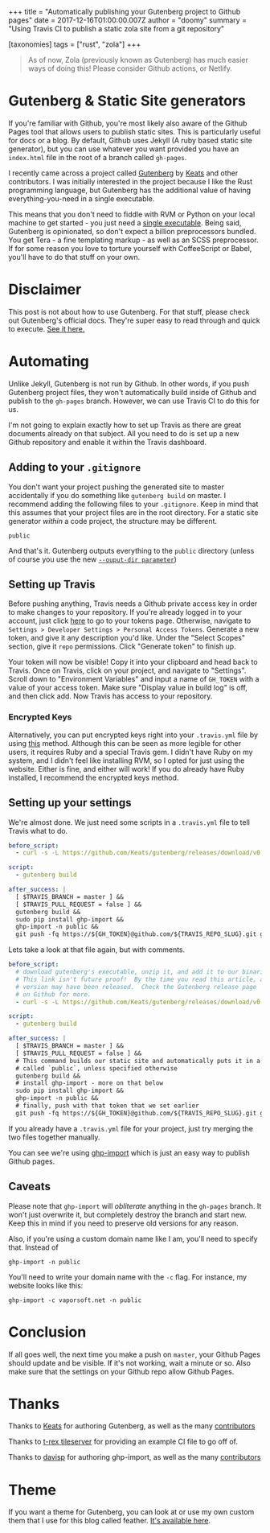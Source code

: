 +++
title = "Automatically publishing your Gutenberg project to Github pages"
date = 2017-12-16T01:00:00.007Z
author = "doomy"
summary = "Using Travis CI to publish a static zola site from a git repository"

[taxonomies]
tags = ["rust", "zola"]
+++

> As of now, Zola (previously known as Gutenberg) has much easier ways of doing this! Please consider Github actions, or Netlify.

# Gutenberg & Static Site generators
If you're familiar with Github, you're most likely also aware of the Github Pages tool that allows users to publish static sites.  This is particularly useful for docs or a blog.  By default, Github uses Jekyll (A ruby based static site generator), but you can use whatever you want provided you have an `index.html` file in the root of a branch called `gh-pages`. 

I recently came across a project called [Gutenberg](https://www.getgutenberg.io/) by [Keats](https://github.com/Keats/gutenberg) and other contributors.  I was initially interested in the project because I like the Rust programming language, but Gutenberg has the additional value of having everything-you-need in a single executable.

This means that you don't need to fiddle with RVM or Python on your local machine to get started - you just need a [single executable](https://www.getgutenberg.io/documentation/getting-started/installation/).  Being said, Gutenberg is opinionated, so don't expect a billion preprocessors bundled.  You get Tera - a fine templating markup - as well as an SCSS preprocessor.  If for some reason you love to torture yourself with CoffeeScript or Babel, you'll have to do that stuff on your own. 

# Disclaimer
This post is not about how to use Gutenberg.  For that stuff, please check out Gutenberg's official docs.  They're super easy to read through and quick to execute.  [See it here.](https://www.getgutenberg.io/)

# Automating
Unlike Jekyll, Gutenberg is not run by Github.  In other words, if you push Gutenberg project files, they won't automatically build inside of Github and publish to the `gh-pages` branch.  However, we can use Travis CI to do this for us.  

I'm not going to explain exactly how to set up Travis as there are great documents already on that subject.  All you need to do is set up a new Github repository and enable it within the Travis dashboard. 

## Adding to your `.gitignore`
You don't want your project pushing the generated site to master accidentally if you do something like `gutenberg build` on master.  I recommend adding the following files to your `.gitignore`.  Keep in mind that this assumes that your project files are in the root directory.  For a static site generator *within* a code project, the structure may be different.

```
public
``` 

And that's it.  Gutenberg outputs everything to the `public` directory (unless of course you use the new [`--ouput-dir parameter`](https://github.com/Keats/gutenberg/pull/191))

## Setting up Travis
Before pushing anything, Travis needs a Github private access key in order to make changes to your repository.  If you're already logged in to your account, just click [here](https://github.com/settings/tokens) to go to your tokens page.  Otherwise, navigate to `Settings > Developer Settings > Personal Access Tokens`.  Generate a new token, and give it any description you'd like.  Under the "Select Scopes" section, give it `repo` permissions.  Click "Generate token" to finish up.

Your token will now be visible!  Copy it into your clipboard and head back to Travis.  Once on Travis, click on your project, and navigate to "Settings".  Scroll down to "Environment Variables" and input a name of `GH_TOKEN` with a value of your access token.  Make sure "Display value in build log" is off, and then click add.  Now Travis has access to your repository.  

### Encrypted Keys
Alternatively, you can put encrypted keys right into your `.travis.yml` file by using [this](https://docs.travis-ci.com/user/environment-variables/#Defining-encrypted-variables-in-.travis.yml) method.  Although this can be seen as more legible for other users, it requires Ruby and a special Travis gem.  I didn't have Ruby on my system, and I didn't feel like installing RVM, so I opted for just using the website.  Either is fine, and either will work!  If you do already have Ruby installed, I recommend the encrypted keys method.

## Setting up your settings
We're almost done.  We just need some scripts in a `.travis.yml` file to tell Travis what to do.

```yaml
before_script:
  - curl -s -L https://github.com/Keats/gutenberg/releases/download/v0.2.2/gutenberg-v0.2.2-x86_64-unknown-linux-gnu.tar.gz | sudo tar xvzf - -C /usr/local/bin

script:
  - gutenberg build

after_success: |
  [ $TRAVIS_BRANCH = master ] &&
  [ $TRAVIS_PULL_REQUEST = false ] &&
  gutenberg build &&
  sudo pip install ghp-import &&
  ghp-import -n public && 
  git push -fq https://${GH_TOKEN}@github.com/${TRAVIS_REPO_SLUG}.git gh-pages
```	

Lets take a look at that file again, but with comments.

```yaml
before_script:
  # download gutenberg's executable, unzip it, and add it to our binaries.  
  # This link isn't future proof!  By the time you read this article, a new
  # version may have been released.  Check the Gutenberg release page
  # on Github for more. 
  - curl -s -L https://github.com/Keats/gutenberg/releases/download/v0.2.2/gutenberg-v0.2.2-x86_64-unknown-linux-gnu.tar.gz | sudo tar xvzf - -C /usr/local/bin

script:
  - gutenberg build

after_success: |
  [ $TRAVIS_BRANCH = master ] &&
  [ $TRAVIS_PULL_REQUEST = false ] &&
  # This command builds our static site and automatically puts it in a directory 
  # called `public`, unless specified otherwise
  gutenberg build &&
  # install ghp-import - more on that below
  sudo pip install ghp-import &&
  ghp-import -n public && 
  # finally, push with that token that we set earlier
  git push -fq https://${GH_TOKEN}@github.com/${TRAVIS_REPO_SLUG}.git gh-pages
```	

If you already have a `.travis.yml` file for your project, just try merging the two files together manually.  

You can see we're using [ghp-import](https://github.com/davisp/ghp-import) which is just an easy way to publish Github pages.  

## Caveats 
Please note that `ghp-import` will *obliterate* anything in the `gh-pages` branch.  It won't just overwrite it, but completely destroy the branch and start new.  Keep this in mind if you need to preserve old versions for any reason.

Also, if you're using a custom domain name like I am, you'll need to specify that.  Instead of

```
ghp-import -n public
```

You'll need to write your domain name with the `-c` flag.  For instance, my website looks like this:

```
ghp-import -c vaporsoft.net -n public
```

# Conclusion
If all goes well, the next time you make a push on `master`, your Github Pages should update and be visible.  If it's not working, wait a minute or so.  Also make sure that the settings on your Github repo allow Github Pages.

# Thanks

Thanks to [Keats](https://vincent.is/) for authoring Gutenberg, as well as the many [contributors](https://github.com/Keats/gutenberg/graphs/contributors) 

Thanks to [t-rex tileserver](http://t-rex.tileserver.ch/) for providing an example CI file to go off of.

Thanks to [davisp](https://github.com/davisp) for authoring ghp-import, as well as the many [contributors](https://github.com/davisp/ghp-import/graphs/contributors)

# Theme
If you want a theme for Gutenberg, you can look at or use my own custom them that I use for this blog called feather.  [It's available here](https://github.com/piedoom/feather).  